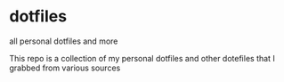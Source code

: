 # dotfiles
all personal dotfiles and more

This repo is a collection of my personal dotfiles and other dotefiles that I grabbed from various sources
